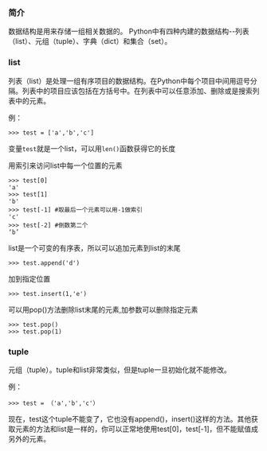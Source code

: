 ### 简介
数据结构是用来存储一组相关数据的。
Python中有四种内建的数据结构--列表（list）、元组（tuple）、字典（dict）和集合（set）。

### list
列表（list）是处理一组有序项目的数据结构。在Python中每个项目中间用逗号分隔。列表中的项目应该包括在方括号中。在列表中可以任意添加、删除或是搜索列表中的元素。

例：

	>>> test = ['a','b','c']

变量`test`就是一个list，可以用`len()`函数获得它的长度

用索引来访问list中每一个位置的元素

	>>> test[0]
	'a'
	>>> test[1]
	'b'
	>>> test[-1] #取最后一个元素可以用-1做索引
	'c'
	>>> test[-2] #倒数第二个
	‘b’
		
list是一个可变的有序表，所以可以追加元素到list的末尾
		
	>>> test.append('d')

加到指定位置
		
	>>> test.insert(1,'e')
		
可以用pop()方法删除list末尾的元素,加参数可以删除指定元素

	>>> test.pop()
	>>> test.pop(1)

### tuple
元组（tuple）。tuple和list非常类似，但是tuple一旦初始化就不能修改。

例：

	>>> test = （'a','b','c'）
		
现在，test这个tuple不能变了，它也没有append()，insert()这样的方法。其他获取元素的方法和list是一样的，你可以正常地使用test[0]，test[-1]，但不能赋值成另外的元素。



